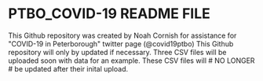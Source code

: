 # PTBO_COVID-19 README FILE

This Github repository was created by Noah Cornish for assistance for "COVID-19 in Peterborough" twitter page (@covid19ptbo)
This Github repository will only by updated if necessary.
Three CSV files will be uploaded soon with data for an example.
These CSV files will # NO LONGER # be updated after their inital upload.
